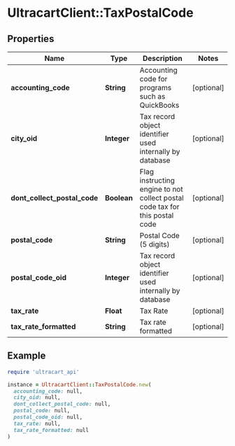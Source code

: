 # UltracartClient::TaxPostalCode

## Properties

| Name | Type | Description | Notes |
| ---- | ---- | ----------- | ----- |
| **accounting_code** | **String** | Accounting code for programs such as QuickBooks | [optional] |
| **city_oid** | **Integer** | Tax record object identifier used internally by database | [optional] |
| **dont_collect_postal_code** | **Boolean** | Flag instructing engine to not collect postal code tax for this postal code | [optional] |
| **postal_code** | **String** | Postal Code (5 digits) | [optional] |
| **postal_code_oid** | **Integer** | Tax record object identifier used internally by database | [optional] |
| **tax_rate** | **Float** | Tax Rate | [optional] |
| **tax_rate_formatted** | **String** | Tax rate formatted | [optional] |

## Example

```ruby
require 'ultracart_api'

instance = UltracartClient::TaxPostalCode.new(
  accounting_code: null,
  city_oid: null,
  dont_collect_postal_code: null,
  postal_code: null,
  postal_code_oid: null,
  tax_rate: null,
  tax_rate_formatted: null
)
```


